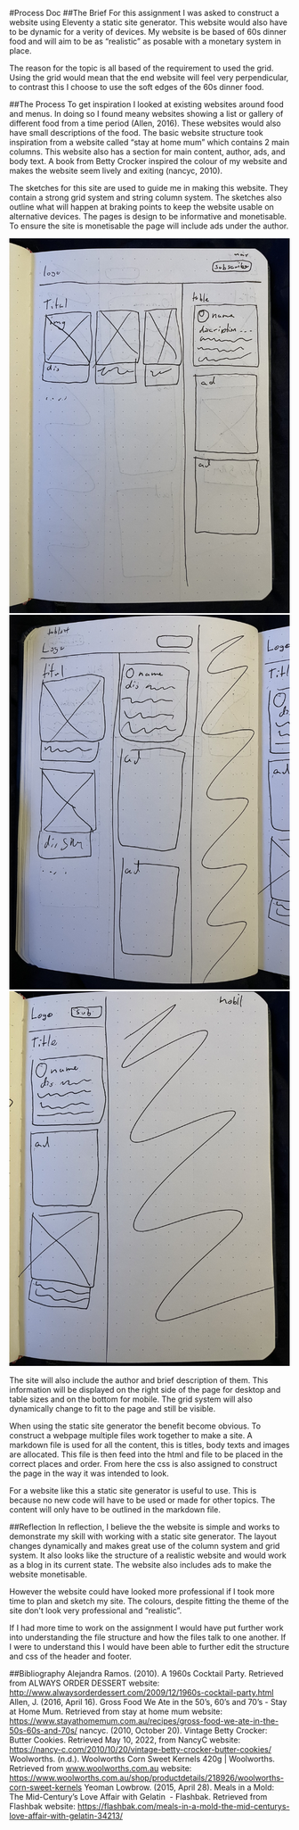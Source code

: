 #Process Doc
##The Brief
For this assignment I was asked to construct a website using Eleventy a static site generator. This website would also have to be dynamic for a verity of devices. My website is be based of 60s dinner food and will aim to be as “realistic” as posable with a monetary system in place.

The reason for the topic is all based of the requirement to used the grid. Using the grid would mean that the end website will feel very perpendicular, to contrast this I choose to use the soft edges of the 60s dinner food. 

##The Process
To get inspiration I looked at existing websites around food and menus. In doing so I found meany websites showing a list or gallery of different food from a time period (Allen, 2016). These websites would also have small descriptions of the food. The basic website structure took inspiration from a website called “stay at home mum” which contains 2 main columns. This website also has a section for main content, author, ads, and body text. A book from Betty Crocker inspired the colour of my website and makes the website seem lively and exiting (nancyc, 2010). 

The sketches for this site are used to guide me in making this website. They contain a strong grid system and string column system. The sketches also outline what will happen at braking points to keep the website usable on alternative devices. The pages is design to be informative and monetisable. To ensure the site is monetisable the page will include ads under the author.

![desk top sketch](./src/assets/images/1.jpeg)
![Tablet sketch](./src/assets/images/2.jpeg)
![phone sketch](./src/assets/images/3.jpeg)

The site will also include the author and brief description of them. This information will be displayed on the right side of the page for desktop and table sizes and on the bottom for mobile. The grid system will also dynamically change to fit to the page and still be visible.

When using the static site generator the benefit become obvious. To construct a webpage multiple files work together to make a site. A markdown file is used for all the content, this is titles, body texts and images are allocated. This file is then feed into the html and file to be placed in the correct places and order. From here the css is also assigned to construct the page in the way it was intended to look. 

For a website like this a static site generator is useful to use. This is because no new code will have to be used or made for other topics. The content will only have to be outlined in the markdown file. 

##Reflection
In reflection, I believe the the website is simple and works to demonstrate my skill with working with a static site generator. The layout changes dynamically and makes great use of the column system and grid system. It also looks like the structure of a realistic website and would work as a blog in its current state. The website also includes ads to make the website monetisable.

However the website could have looked more professional if I took more time to plan and sketch my site. The colours, despite fitting the theme of the site don't look very professional and “realistic”.

If I had more time to work on the assignment I would have put further work into understanding the file structure and how the files talk to one another. If I were to understand this I would have been able to further edit the structure and css of the header and footer. 

##Bibliography
Alejandra Ramos. (2010). A 1960s Cocktail Party. Retrieved from ALWAYS ORDER DESSERT website: http://www.alwaysorderdessert.com/2009/12/1960s-cocktail-party.html
Allen, J. (2016, April 16). Gross Food We Ate in the 50’s, 60’s and 70’s - Stay at Home Mum. Retrieved from stay at home mum website: https://www.stayathomemum.com.au/recipes/gross-food-we-ate-in-the-50s-60s-and-70s/
nancyc. (2010, October 20). Vintage Betty Crocker: Butter Cookies. Retrieved May 10, 2022, from NancyC website: https://nancy-c.com/2010/10/20/vintage-betty-crocker-butter-cookies/
Woolworths. (n.d.). Woolworths Corn Sweet Kernels 420g | Woolworths. Retrieved from www.woolworths.com.au website: https://www.woolworths.com.au/shop/productdetails/218926/woolworths-corn-sweet-kernels
Yeoman Lowbrow. (2015, April 28). Meals in a Mold: The Mid-Century’s Love Affair with Gelatin  - Flashbak. Retrieved from Flashbak website: https://flashbak.com/meals-in-a-mold-the-mid-centurys-love-affair-with-gelatin-34213/